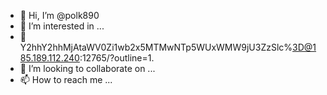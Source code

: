 - 👋 Hi, I’m @polk890
- 👀 I’m interested in ...
- 🌱 Y2hhY2hhMjAtaWV0Zi1wb2x5MTMwNTp5WUxWMW9jU3ZzSlc%3D@185.189.112.240:12765/?outline=1.
- 💞️ I’m looking to collaborate on ...
- 📫 How to reach me ...

<!---
polk890/polk890 is a ✨ special ✨ repository because its `README.md` (this file) appears on your GitHub profile.
You can click the Preview link to take a look at your changes.
--->
